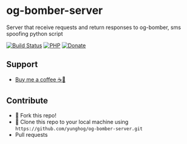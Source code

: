 # og-bomber-server
Server that receive requests and return responses to og-bomber, sms spoofing python script

[![Build Status](https://img.shields.io/badge/version-v01.3-green?style=flat-square)](https://github.com/yunghog/w3bsite13locker)
[![PHP](https://img.shields.io/badge/PHP-7.x-green?style=flat-square&logo=php)](http://ogbomber.rf.gd)
[![Donate](https://img.shields.io/badge/Paypal-Donate-blue?style=flat-square&logo=paypal)](https://paypal.me/samartha890?locale.x=en_GB)

## Support
- [Buy me a coffee ☕🍪](https://paypal.me/samartha890?locale.x=en_GB)

## Contribute
- 🍴 Fork this repo!
- 👯 Clone this repo to your local machine using `https://github.com/yunghog/og-bomber-server.git`
- Pull requests
